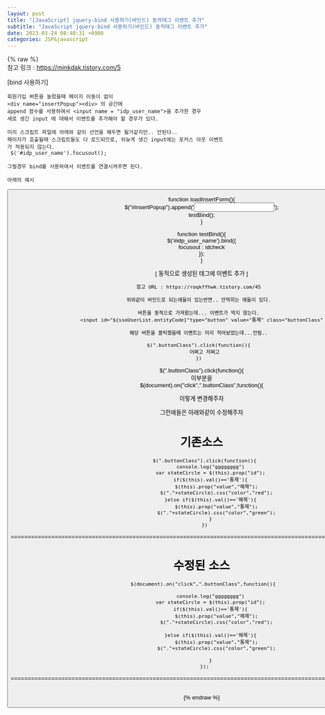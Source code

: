 ```yaml
---  
layout: post  
title: "[JavaScript] jquery-bind 사용하기(바인드) 동적태그 이벤트 추가"  
subtitle: "JavaScript jquery-bind 사용하기(바인드) 동적태그 이벤트 추가"  
date: 2023-03-24 08:40:31 +0900  
categories: JSP&javascript  
---  
```

{% raw %}  
참고 링크 : https://minkdak.tistory.com/5  
  
[bind 사용하기]  
  
	회원가입 버튼을 눌렀을때 페이지 이동이 없이  
	<div name="insertPopup"><div> 의 공간에  
	append 함수를 사용하여서 <input name = "idp_user_name">을 추가한 경우  
	새로 생긴 input 에 대해서 이벤트를 추가해야 할 경우가 있다.  
  
	미리 스크립트 파일에 아래와 같이 선언을 해두면 될거같지만.. 안된다..  
	페이지가 호출될때 스크립트들도 다 로드되므로, 뒤늦게 생긴 input에는 포커스 아웃 이벤트가 적용되지 않는다.  
	 $('#idp_user_name').focusout();  
  
	그럴경우 bind를 사용하여서 이벤트를 연결시켜주면 된다.  
  
	아래의 예시  
  
<html>  
	<body>  
		<button value="회원가입" onclick="loadInsertForm">  
	<body>  
<html>  
  
function loadInsertForm(){  
	$("#insertPopup").append('<input name = "idp_user_name">');  
	testBind();  
}  
  
function testBind(){  
	$('#idp_user_name').bind({  
        focusout : idcheck  
    });  
}  
  
[ 동적으로 생성된 태그에 이벤트 추가 ]  
  
	참고 URL : https://roqkffhwk.tistory.com/45  
  
	위와같이 바인드로 되는애들이 있는반면.. 안먹히는 애들이 있다.  
  
	버튼을 동적으로 가져왔는데... 이벤트가 먹지 않는다.  
		<input id="${ssoUserList.entityCode}"type="button" value="통제" class="buttonClass" >  
  
	해당 버튼을 클릭했을때 이벤트는 미리 적어놨었는데...안됨..  
  
	$(".buttonClass").click(function(){  
		어쩌고 저쩌고  
	})  
  
$(".buttonClass").click(function(){  
이부분을  
 $(document).on("click",".buttonClass",function(){  
  
이렇게 변경해주자  
  
그런애들은 아래와같이 수정해주자  
  
기존소스  
=================================================================================================================  
		$(".buttonClass").click(function(){  
            console.log("gggggggg")  
            var stateCircle = $(this).prop("id");  
            if($(this).val()=='통제'){  
                $(this).prop("value","해제");  
                $("."+stateCircle).css("color","red");  
            }else if($(this).val()=='해제'){  
                $(this).prop("value","통제");  
                $("."+stateCircle).css("color","green");  
            }  
        })  
  
=================================================================================================================  
  
수정된 소스  
=================================================================================================================  
       $(document).on("click",".buttonClass",function(){  
  
            console.log("gggggggg")  
            var stateCircle = $(this).prop("id");  
            if($(this).val()=='통제'){  
                $(this).prop("value","해제");  
                $("."+stateCircle).css("color","red");  
  
            }else if($(this).val()=='해제'){  
                $(this).prop("value","통제");  
                $("."+stateCircle).css("color","green");  
  
            }  
        });  
  
=================================================================================================================  
  
                                                                                                                                                                                                                                                                                                                                                                                                                                                                                                                                                                                                                                                                                                                                                                                                                                                                                                                                                                                                                                                                                                                                                                                                                                                                                                                                                                                                                                                                                                                                                                                                                                                                                                                                                                                                                                                                                                                                                                                                                                                                                                                                                                                                                                                                                                                                                                                                                                                                                                                                                                                          
{% endraw %}